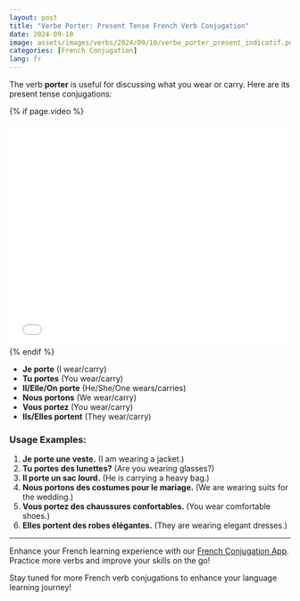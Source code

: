 ```yaml
---
layout: post
title: "Verbe Porter: Present Tense French Verb Conjugation"
date: 2024-09-10
image: assets/images/verbs/2024/09/10/verbe_porter_present_indicatif.png
categories: [French Conjugation]
lang: fr
---
```


The verb **porter** is useful for discussing what you wear or carry. Here are its present tense conjugations:

<!-- Video Embed Section -->
{% if page.video %}
<div class="video-embed">
  <iframe width="100%" height="400" src="{{ page.video | escape }}" frameborder="0" allowfullscreen></iframe>
</div>
{% endif %}

- **Je porte** (I wear/carry)
- **Tu portes** (You wear/carry)
- **Il/Elle/On porte** (He/She/One wears/carries)
- **Nous portons** (We wear/carry)
- **Vous portez** (You wear/carry)
- **Ils/Elles portent** (They wear/carry)

### Usage Examples:

1. **Je porte une veste.** (I am wearing a jacket.)
2. **Tu portes des lunettes?** (Are you wearing glasses?)
3. **Il porte un sac lourd.** (He is carrying a heavy bag.)
4. **Nous portons des costumes pour le mariage.** (We are wearing suits for the wedding.)
5. **Vous portez des chaussures confortables.** (You wear comfortable shoes.)
6. **Elles portent des robes élégantes.** (They are wearing elegant dresses.)

---

Enhance your French learning experience with our [French Conjugation App]({{site.appStore.url}}). Practice more verbs and improve your skills on the go!

Stay tuned for more French verb conjugations to enhance your language learning journey!